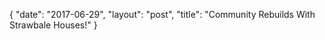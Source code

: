 {
   "date": "2017-06-29",
   "layout": "post",
   "title": "Community Rebuilds With Strawbale Houses!"
}

